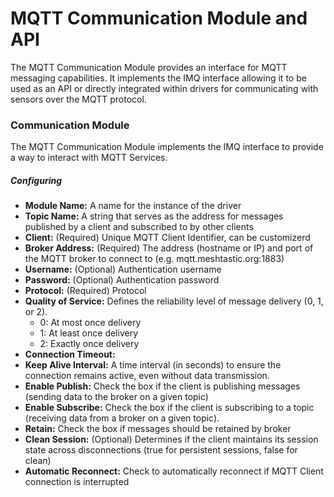# MQTT Communication Module and API
The MQTT Communication Module provides an interface for MQTT messaging capabilities. It implements the IMQ interface allowing it to be used as an API or directly integrated within drivers for communicating with sensors over the MQTT protocol. 

### Communication Module
The MQTT Communication Module implements the IMQ interface to provide a way to interact with MQTT Services. 

##### Configuring
- **Module Name:** A name for the instance of the driver
- **Topic Name:** A string that serves as the address for messages published by a client and subscribed to by other clients
- **Client:** (Required) Unique MQTT Client Identifier, can be customizerd
- **Broker Address:** (Required) The address (hostname or IP) and port of the MQTT broker to connect to (e.g. mqtt.meshtastic.org:1883)
- **Username:** (Optional) Authentication username
- **Password:** (Optional) Authentication password
- **Protocol:** (Required) Protocol
- **Quality of Service:** Defines the reliability level of message delivery (0, 1, or 2).
  - 0: At most once delivery
  - 1: At least once delivery
  - 2: Exactly once delivery
- **Connection Timeout:** 
- **Keep Alive Interval:** A time interval (in seconds) to ensure the connection remains active, even without data transmission.
- **Enable Publish:** Check the box if the client is publishing messages (sending data to the broker on a given topic)
- **Enable Subscribe:** Check the box if the client is subscribing to a topic (receiving data from a broker on a given topic).
- **Retain:** Check the box if messages should be retained by broker
- **Clean Session:** (Optional) Determines if the client maintains its session state across disconnections (true for persistent sessions, false for clean)
- **Automatic Reconnect:** Check to automatically reconnect if MQTT Client connection is interrupted